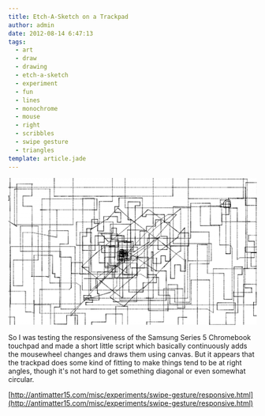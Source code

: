 ```yaml
---
title: Etch-A-Sketch on a Trackpad
author: admin
date: 2012-08-14 6:47:13
tags: 
  - art
  - draw
  - drawing
  - etch-a-sketch
  - experiment
  - fun
  - lines
  - monochrome
  - mouse
  - right
  - scribbles
  - swipe gesture
  - triangles
template: article.jade
---
```


[![](Screenshot-2012-08-14-at-4.24.07-PM-e1344979996149-1024x605.png "Screenshot 2012-08-14 at 4.24.07 PM")](http://antimatter15.com/misc/experiments/swipe-gesture/responsive.html)

So I was testing the responsiveness of the Samsung Series 5 Chromebook touchpad and made a short little script which basically continuously adds the mousewheel changes and draws them using canvas. But it appears that the trackpad does some kind of fitting to make things tend to be at right angles, though it's not hard to get something diagonal or even somewhat circular.

[http://antimatter15.com/misc/experiments/swipe-gesture/responsive.html](http://antimatter15.com/misc/experiments/swipe-gesture/responsive.html)
